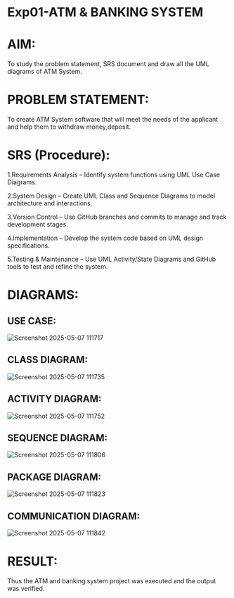 # Exp01-ATM & BANKING SYSTEM

# AIM:
To study the problem statement, SRS document and draw all the UML diagrams of ATM System.

# PROBLEM STATEMENT:
To create ATM System software that will meet the needs of the applicant and help them to withdraw money,deposit.

# SRS (Procedure):

1.Requirements Analysis – Identify system functions using UML Use Case Diagrams.

2.System Design – Create UML Class and Sequence Diagrams to model architecture and interactions.

3.Version Control – Use GitHub branches and commits to manage and track development stages.

4.Implementation – Develop the system code based on UML design specifications.

5.Testing & Maintenance – Use UML Activity/State Diagrams and GitHub tools to test and refine the system.

# DIAGRAMS:

## USE CASE:

![Screenshot 2025-05-07 111717](https://github.com/user-attachments/assets/fe87a70e-0e9b-403c-b8c5-6902057338fc)


## CLASS DIAGRAM:

![Screenshot 2025-05-07 111735](https://github.com/user-attachments/assets/4ab3ee11-13ea-446b-9bb1-c2d9ea8c9518)

## ACTIVITY DIAGRAM:

![Screenshot 2025-05-07 111752](https://github.com/user-attachments/assets/7c832ea4-3653-44ad-a077-4706228ad071)



## SEQUENCE DIAGRAM:


![Screenshot 2025-05-07 111806](https://github.com/user-attachments/assets/2360c6d1-9452-428e-9b0e-4300b5aa52d7)


## PACKAGE DIAGRAM:


![Screenshot 2025-05-07 111823](https://github.com/user-attachments/assets/f615efd6-7afb-461c-a32c-2cd5c8a7d8b6)


## COMMUNICATION DIAGRAM:


![Screenshot 2025-05-07 111842](https://github.com/user-attachments/assets/cb6cc967-ea33-4899-87bc-ba7206127a60)




# RESULT:

Thus the ATM and banking system project was executed and the output was verified.
